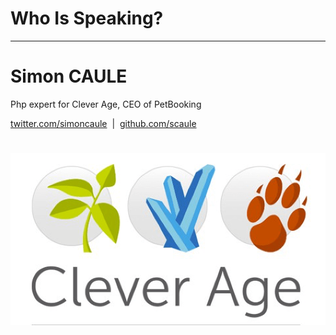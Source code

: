 # Who Is Speaking?

---

# Simon CAULE

Php expert for Clever Age, CEO of PetBooking 

<p class="center">
    <i class="fa fa-twitter"></i> <a href="https://twitter.com/couac">twitter.com/simoncaule</a>
    &nbsp;|&nbsp;
    <i class="fa fa-github"></i> <a href="https://github.com/willdurand">github.com/scaule</a>
</p>

# ![](images/clever-age.png)
